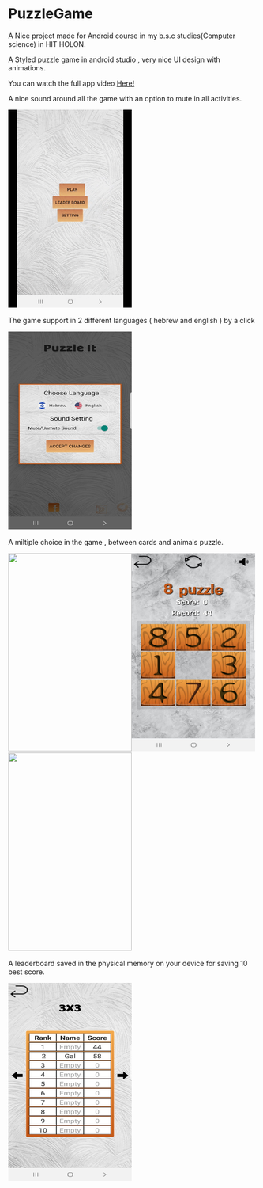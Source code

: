 # PuzzleGame

A Nice project made for Android course in my b.s.c studies(Computer science) in HIT HOLON.

A Styled puzzle game in android studio , very nice UI design with animations.

You can watch the full app video [Here!](https://www.youtube.com/watch?v=cUmOqlavEpc)

A nice sound around all the game with an option to mute in all activities.

<img src="/homeanimationGIT.gif" width="250" height="400"/>

The game support in 2 different languages ( hebrew and english ) by a click

<img src="/setting.jpeg" width="250" height="400"/>

A miltiple choice in the game , between cards and animals puzzle.

<img src="/difficultGIF.gif" width="250" height="400"/><img src="/cardsGame.jpeg" width="250" height="400"/><img src="/animalsGIF.gif" width="250" height="400"/>


A leaderboard saved in the physical memory on your device for saving 10 best score.

<img src="/leaderBoard.jpeg" width="250" height="400"/>




